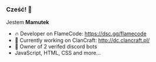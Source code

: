 ### Cześć! 👋
Jestem **Mamutek** 

- 🔥 Developer on FlameCode:
https://dsc.gg/flamecode
- 👑 Currently working on ClanCraft:
http://dc.clancraft.pl/
- 🎇 Owner of 2 verifed discord bots
- JavaScript, HTML, CSS and more...

